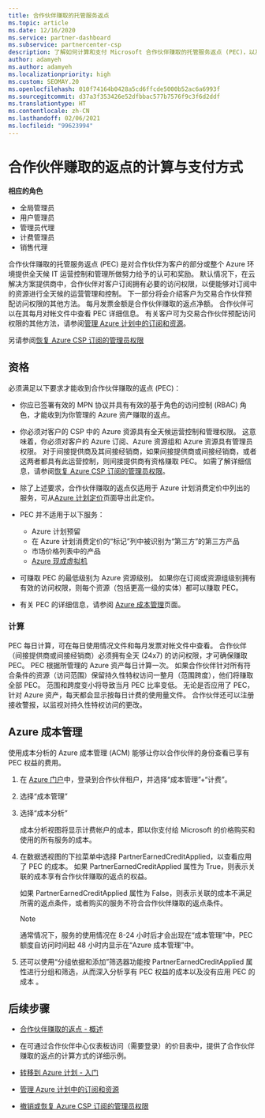```yaml
---
title: 合作伙伴赚取的托管服务返点
ms.topic: article
ms.date: 12/16/2020
ms.service: partner-dashboard
ms.subservice: partnercenter-csp
description: 了解如何计算和支付 Microsoft 合作伙伴赚取的托管服务返点 (PEC)，以及如何确保你有资格赚取它们。
author: adamyeh
ms.author: adamyeh
ms.localizationpriority: high
ms.custom: SEOMAY.20
ms.openlocfilehash: 010f74164b0428a5cd6ffcde5000b52ac6a6993f
ms.sourcegitcommit: d37a3f353426e52dfbbac577b7576f9c3f6d2ddf
ms.translationtype: HT
ms.contentlocale: zh-CN
ms.lasthandoff: 02/06/2021
ms.locfileid: "99623994"
---
```

# <a name="how-the-partner-earned-credit-is-calculated-and-paid"></a>合作伙伴赚取的返点的计算与支付方式

**相应的角色**

- 全局管理员
- 用户管理员
- 管理员代理
- 计费管理员
- 销售代理

合作伙伴赚取的托管服务返点 (PEC) 是对合作伙伴为客户的部分或整个 Azure 环境提供全天候 IT 运营控制和管理所做努力给予的认可和奖励。 默认情况下，在云解决方案提供商中，合作伙伴对客户订阅拥有必要的访问权限，以便能够对订阅中的资源进行全天候的运营管理和控制。 下一部分将会介绍客户为交易合作伙伴预配访问权限的其他方法。 每月发票金额是合作伙伴赚取的返点净额。 合作伙伴可以在其每月对帐文件中查看 PEC 详细信息。 有关客户可为交易合作伙伴预配访问权限的其他方法，请参阅[管理 Azure 计划中的订阅和资源](azure-plan-manage.md)。

另请参阅[恢复 Azure CSP 订阅的管理员权限](revoke-reinstate-csp.md)

## <a name="eligibility"></a>资格

必须满足以下要求才能收到合作伙伴赚取的返点 (PEC)： 

- 你应已签署有效的 MPN 协议并具有有效的基于角色的访问控制 (RBAC) 角色，才能收到为你管理的 Azure 资产赚取的返点。

- 你必须对客户的 CSP 中的 Azure 资源具有全天候运营控制和管理权限。 这意味着，你必须对客户的 Azure 订阅、Azure 资源组和 Azure 资源具有管理员权限。 对于间接提供商及其间接经销商，如果间接提供商或间接经销商，或者这两者都具有此运营控制，则间接提供商有资格赚取 PEC。 如需了解详细信息，请参阅[恢复 Azure CSP 订阅的管理员权限](./revoke-reinstate-csp.md)。

- 除了上述要求，合作伙伴赚取的返点仅适用于 Azure 计划消费定价中列出的服务，可从[Azure 计划定价](https://partner.microsoft.com/commerce/sales)页面导出此定价。

- PEC 并不适用于以下服务：
    - Azure 计划预留
    - 在 Azure 计划消费定价的“标记”列中被识别为“第三方”的第三方产品
    - 市场价格列表中的产品
    - [Azure 现成虚拟机](https://partner.microsoft.com/resources/collection/azure-spot-in-csp#/)

- 可赚取 PEC 的最低级别为 Azure 资源级别。 如果你在订阅或资源组级别拥有有效的访问权限，则每个资源（包括更高一级的实体）都可以赚取 PEC。

- 有关 PEC 的详细信息，请参阅 [Azure 成本管理](/azure/cost-management-billing/costs/get-started-partners)页面。

### <a name="calculation"></a>计算

PEC 每日计算，可在每日使用情况文件和每月发票对帐文件中查看。 合作伙伴（间接提供商或间接经销商）必须拥有全天 (24x7) 的访问权限，才可确保赚取 PEC。 PEC 根据所管理的 Azure 资产每日计算一次。 如果合作伙伴针对所有符合条件的资源（访问范围）保留持久性特权访问一整月（范围跨度），他们将赚取全部 PEC。 范围和跨度变小将导致当月 PEC 比率变低。 无论是否应用了 PEC，针对 Azure 资产，每天都会显示按每日计费的使用量文件。 合作伙伴还可以注册接收警报，以监视对持久性特权访问的更改。

## <a name="azure-cost-management"></a>Azure 成本管理

使用成本分析的 Azure 成本管理 (ACM) 能够让你以合作伙伴的身份查看已享有 PEC 权益的费用。  

1. 在 [Azure 门户](https://portal.azure.com)中，登录到合作伙伴租户，并选择“成本管理”+“计费”。

2. 选择“成本管理”

3. 选择“成本分析”

   成本分析视图将显示计费帐户的成本，即以你支付给 Microsoft 的价格购买和使用的所有服务的成本。

4. 在数据透视图的下拉菜单中选择 PartnerEarnedCreditApplied，以查看应用了 PEC 的成本。 如果 PartnerEarnedCreditApplied 属性为 True，则表示关联的成本享有合作伙伴赚取的返点的权益。 

   如果 PartnerEarnedCreditApplied 属性为 False，则表示关联的成本不满足所需的返点条件，或者购买的服务不符合合作伙伴赚取的返点条件。

   >[!NOTE] 
   >通常情况下，服务的使用情况在 8-24 小时后才会出现在“成本管理”中，PEC 额度自访问时间起 48 小时内显示在“Azure 成本管理”中。

5. 还可以使用“分组依据和添加”筛选器功能按 PartnerEarnedCreditApplied 属性进行分组和筛选，从而深入分析享有 PEC 权益的成本以及没有应用 PEC 的成本 。

## <a name="next-steps"></a>后续步骤

- [合作伙伴赚取的返点 - 概述](partner-earned-credit.md)

- 在可通过合作伙伴中心仪表板访问（需要登录）的价目表中，提供了合作伙伴赚取的返点的计算方式的详细示例。

- [转移到 Azure 计划 - 入门](azure-plan-get-started.md)

- [管理 Azure 计划中的订阅和资源](azure-plan-manage.md)

- [撤销或恢复 Azure CSP 订阅的管理员权限](revoke-reinstate-csp.md)
